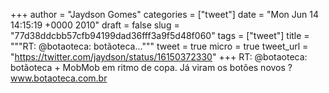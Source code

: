 
+++
author = "Jaydson Gomes"
categories = ["tweet"]
date = "Mon Jun 14 14:15:19 +0000 2010"
draft = false
slug = "77d38ddcbb57cfb94199dad36fff3a9f5d48f060"
tags = ["tweet"]
title = """RT: @botaoteca: botãoteca..."""
tweet = true
micro = true
tweet_url = "https://twitter.com/jaydson/status/16150372330"
+++
RT: @botaoteca: botãoteca + MobMob em ritmo de copa. Já viram os botões novos ?  www.botaoteca.com.br

